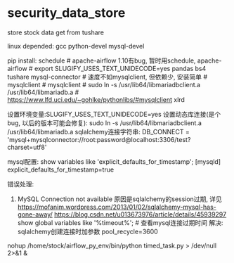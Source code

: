 # security_data_store
store stock data get from tushare

linux depended:
    gcc
    python-devel
    mysql-devel

pip install:
    schedule  # apache-airflow 1.10有bug, 暂时用schedule,  apache-airflow  # export SLUGIFY_USES_TEXT_UNIDECODE=yes
    pandas
    bs4
    tushare
    mysql-connector  # 速度不如mysqlclient, 但依赖少, 安装简单
    # mysqlclient  # mysqlclient  # sudo ln -s /usr/lib64/libmariadbclient.a /usr/lib64/libmariadb.a  # https://www.lfd.uci.edu/~gohlke/pythonlibs/#mysqlclient
    xlrd




设置环境变量:SLUGIFY_USES_TEXT_UNIDECODE=yes
设置动态库连接(是个bug, 以后的版本可能会修复): sudo ln -s /usr/lib64/libmariadbclient.a /usr/lib64/libmariadb.a
sqlalchemy连接字符串: DB_CONNECT = 'mysql+mysqlconnector://root:password@localhost:3306/test?charset=utf8'

mysql配置:
show variables like 'explicit_defaults_for_timestamp'; 
[mysqld]
explicit_defaults_for_timestamp=true


错误处理:
1. MySQL Connection not available
   原因是sqlalchemy的session过期, 详见 https://mofanim.wordpress.com/2013/01/02/sqlalchemy-mysql-has-gone-away/
                                       https://blog.csdn.net/u013673976/article/details/45939297
   show global variables like '%timeout%';  # 查看mysql连接过期时间
   解决: sqlalchemy创建连接时加参数 pool_recycle=3600


nohup /home/stock/airflow_py_env/bin/python timed_task.py > /dev/null 2>&1 &

